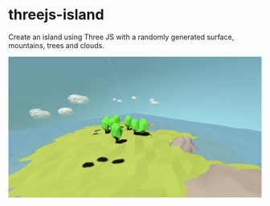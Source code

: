 # threejs-island
Create an island using Three JS with a randomly generated surface, mountains, trees and clouds.
 
![alt text](https://github.com/ekatja/threejs-island/blob/master/threejs-island.png "Island")
